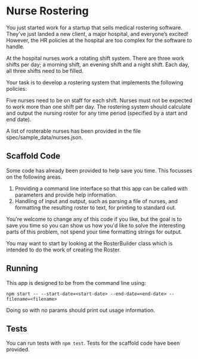 # Nurse Rostering

You just started work for a startup that sells medical rostering software. They’ve just landed a new client, a major hospital, and everyone’s excited! However, the HR policies at the hospital are too complex for the software to handle.

At the hospital nurses work a rotating shift system. There are three work shifts per day; a morning shift, an evening shift and a night shift. Each day, all three shifts need to be filled.

Your task is to develop a rostering system that implements the following policies:

Five nurses need to be on staff for each shift.
Nurses must not be expected to work more than one shift per day.
The rostering system should calculate and output the nursing roster for any time period (specified by a start and end date).

A list of rosterable nurses has been provided in the file spec/sample_data/nurses.json.

## Scaffold Code

Some code has already been provided to help save you time. This focusses on the following areas.

1. Providing a command line interface so that this app can be called with parameters and provide help information.
2. Handling of input and output, such as parsing a file of nurses, and formatting the resulting roster to text, for printing to standard out.

You're welcome to change any of this code if you like, but the goal is to save you time so you can show us how you'd like to solve the interesting parts of this problem, not spend your time formatting strings for output.

You may want to start by looking at the RosterBuilder class which is intended to do the work of creating the Roster.

## Running

This app is designed to be from the command line using:

```
npm start -- --start-date=<start-date> --end-date=<end-date> --filename=<filename>
```

Doing so with no params should print out usage information.

## Tests

You can run tests with `npm test`. Tests for the scaffold code have been provided.

